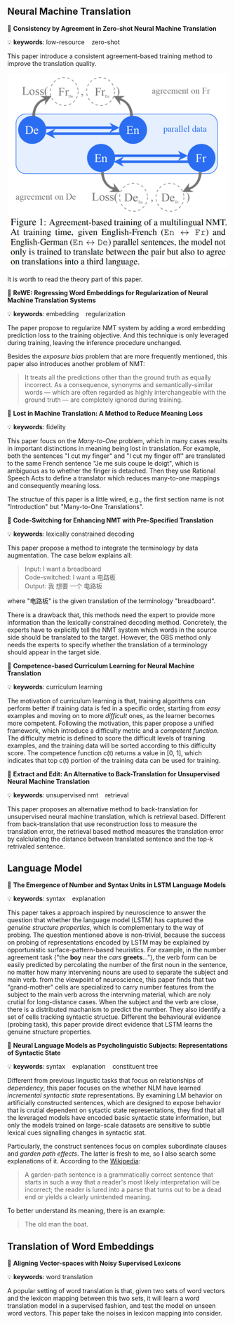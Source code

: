 ## Neural Machine Translation

&#x1F4D8; **Consistency by Agreement in Zero-shot Neural Machine Translation**

&#x1F4A1; **keywords**: low-resource&nbsp;&nbsp;&nbsp;&nbsp;zero-shot

This paper introduce a consistent agreement-based training method to improve the translation quality.

![x](./img/1.png)

It is worth to read the theory part of this paper.


&#x1F4D8; **ReWE: Regressing Word Embeddings for Regularization of Neural Machine Translation Systems**

&#x1F4A1; **keywords**: embedding&nbsp;&nbsp;&nbsp;&nbsp;regularization

The paper propose to regularize NMT system by adding a word embedding prediction loss to the training objective. And this technique is only leveraged during training, leaving the inference procedure unchanged.

Besides the *exposure bias* problem that are more frequently mentioned, this paper also introduces another problem of NMT:

> It treats all the predictions other than the ground truth as equally incorrect. As a consequence, synonyms and semantically-similar words — which are often regarded as highly interchangeable with the ground truth — are completely ignored during training.


&#x1F4D8; **Lost in Machine Translation: A Method to Reduce Meaning Loss**

&#x1F4A1; **keywords**: fidelity

This paper foucs on the *Many-to-One* problem, which in many cases results in important distinctions in meaning being lost in translation. For example, both the sentences "I cut my finger" and "I cut my finger off" are translated to the same French sentence "Je me suis coupe le doigt", which is ambiguous as to whether the finger is detached. Then they use Rational Speech Acts to define a translator which reduces many-to-one mappings and consequently meaning loss.

The structue of this paper is a little wired, e.g., the first section name is not "Introduction" but "Many-to-One Translations".


&#x1F4D8; **Code-Switching for Enhancing NMT with Pre-Specified Translation**

&#x1F4A1; **keywords**: lexically constrained decoding

This paper propose a method to integrate the terminology by data augmentation. The case below explains all:

> Input:  I want a breadboard\
> Code-switched: I want a 电路板\
> Output: 我 想要 一个 电路板

where "电路板" is the given translation of the terminology "breadboard".

There is a drawback that, this methods need the expert to provide more information than the lexically constrained decoding method. Concretely, the experts have to explicitly tell the NMT system which words in the source side should be translated to the target. However, the GBS method only needs the experts to specify whether the translation of a terminology should appear in the target side.


&#x1F4D8; **Competence-based Curriculum Learning for Neural Machine Translation**

&#x1F4A1; **keywords**: curriculum learning

The motivation of curriculum learning is that, training algorithms can perform better if training data is fed in a specific order, starting from *easy* examples and moving on to more *difficult* ones, as the learner becomes more competent. Following the motivation, this paper propose a unified framework, which introduce a difficulty metric and a *competent function*. The difficulty metric is defined to score the difficult levels of training examples, and the training data will be sorted according to this difficulty score. The competence function c(t) returns a value in [0, 1], which indicates that top c(t) portion of the training data can be used for training.

&#x1F4D8; **Extract and Edit: An Alternative to Back-Translation for Unsupervised Neural Machine Translation**

&#x1F4A1; **keywords**: unsupervised nmt&nbsp;&nbsp;&nbsp;&nbsp;retrieval

This paper proposes an alternative method to back-translation for unsupervised neural machine translation, which is retrieval based. Different from back-translation that use reconstruction loss to measure the translation error, the retrieval based method measures the translation error by calclulating the distance between translated sentence and the top-k retrivaled sentence.

## Language Model

&#x1F4D8; **The Emergence of Number and Syntax Units in LSTM Language Models**

&#x1F4A1; **keywords**: syntax&nbsp;&nbsp;&nbsp;&nbsp;explanation

This paper takes a approach inspired by neuroscience to answer the question that whether the language model (LSTM) has captured the *genuine structure properties*, which is complementary to the way of probing. The question mentioned above is non-trivial, because the success on probing of representations encoded by LSTM may be explained by opportunistic surface-pattern-based heuristics. For example, in the number agreement task ("the **boy** near the *cars* **greets**..."), the verb form can be easily predicted by percolating the number of the first noun in the sentence, no matter how many intervening nouns are used to separate the subject and main verb. from the viewpoint of neuroscience, this paper finds that two "grand-mother" cells are specialized to carry number features from the subject to the main verb across the intervning material, which are noly crutial for long-distance cases. When the subject and the verb are close, there is a distributed machanism to predict the number. They also identify a set of cells tracking syntactic structue. Different the behavioural evidence (probing task), this paper provide direct evidence that LSTM learns the genuine structure properties.

&#x1F4D8; **Neural Language Models as Psycholinguistic Subjects: Representations of Syntactic State**

&#x1F4A1; **keywords**: syntax&nbsp;&nbsp;&nbsp;&nbsp;explanation&nbsp;&nbsp;&nbsp;&nbsp;constituent tree

Different from previous lingustic tasks that focus on relationships of *dependency*, this paper focuses on the whether NLM have learned *incremental syntactic state* representations. By examining LM behavior on artificially constructed sentences, which are designed to expose behavior that is crutial dependent on sytactic state representations, they find that all the leveraged models have encoded basic syntactic state information, but only the models trained on large-scale datasets are sensitive to subtle lexical cues signalling changes in syntactic stat.

Particularly, the construct sentences focus on complex subordinate clauses and *garden path effects*. The latter is fresh to me, so I also search some explanations of it. According to the [Wikipedia](https://en.wikipedia.org/wiki/Garden-path_sentence):

> A garden-path sentence is a grammatically correct sentence that starts in such a way that a reader's most likely interpretation will be incorrect; the reader is lured into a parse that turns out to be a dead end or yields a clearly unintended meaning.

To better understand its meaning, there is an example:

> The old man the boat.

## Translation of Word Embeddings

&#x1F4D8; **Aligning Vector-spaces with Noisy Supervised Lexicons**

&#x1F4A1; **keywords**: word translation

A popular setting of word translation is that, given two sets of word vectors and the lexicon mapping between this two sets, it will learn a word translation model in a supervised fashion, and test the model on unseen word vectors. This paper take the noises in lexicon mapping into consider.